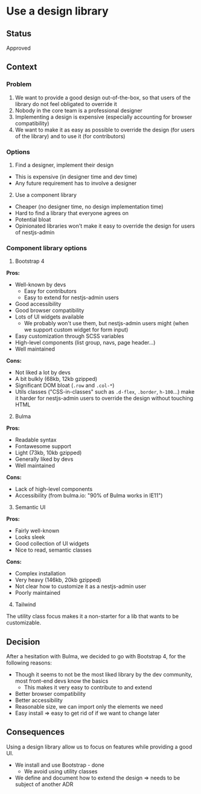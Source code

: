 # Use a design library

## Status

Approved

## Context

### Problem

1. We want to provide a good design out-of-the-box, so that users of the library do not feel obligated to override it
2. Nobody in the core team is a professional designer
3. Implementing a design is expensive (especially accounting for browser compatibility)
4. We want to make it as easy as possible to override the design (for users of the library) and to use it (for contributors)

### Options

1. Find a designer, implement their design

- This is expensive (in designer time and dev time)
- Any future requirement has to involve a designer

2. Use a component library

- Cheaper (no designer time, no design implementation time)
- Hard to find a library that everyone agrees on
- Potential bloat
- Opinionated libraries won't make it easy to override the design for users of nestjs-admin

### Component library options

1. Bootstrap 4

**Pros:**

- Well-known by devs
  - Easy for contributors
  - Easy to extend for nestjs-admin users
- Good accessibility
- Good browser compatibility
- Lots of UI widgets available
  - We probably won't use them, but nestjs-admin users might (when we support custom widget for form input)
- Easy customization through SCSS variables
- High-level components (list group, navs, page header...)
- Well maintained

**Cons:**

- Not liked a lot by devs
- A bit bulkly (68kb, 12kb gzipped)
- Significant DOM bloat (`.row` and `.col-*`)
- Utils classes ("CSS-in-classes" such as `.d-flex`, `.border`, `h-100`...) make it harder for nestjs-admin users to override the design without touching HTML

2. Bulma

**Pros:**

- Readable syntax
- Fontawesome support
- Light (73kb, 10kb gzipped)
- Generally liked by devs
- Well maintained

**Cons:**

- Lack of high-level components
- Accessibility (from bulma.io: "90% of Bulma works in IE11")

3. Semantic UI

**Pros:**

- Fairly well-known
- Looks sleek
- Good collection of UI widgets
- Nice to read, semantic classes

**Cons:**

- Complex installation
- Very heavy (146kb, 20kb gzipped)
- Not clear how to customize it as a nestjs-admin user
- Poorly maintained

4. Tailwind

The utility class focus makes it a non-starter for a lib that wants to be customizable.

## Decision

After a hesitation with Bulma, we decided to go with Bootstrap 4, for the following reasons:

- Though it seems to not be the most liked library by the dev community, most front-end devs know the basics
  - This makes it very easy to contribute to and extend
- Better browser compatibility
- Better accessibility
- Reasonable size, we can import only the elements we need
- Easy install => easy to get rid of if we want to change later

## Consequences

Using a design library allow us to focus on features while providing a good UI.

- We install and use Bootstrap - done
  - We avoid using utility classes
- We define and document how to extend the design => needs to be subject of another ADR
